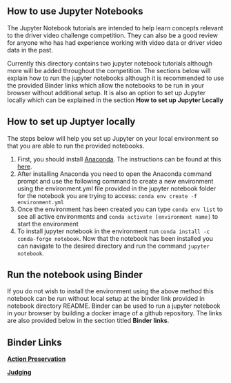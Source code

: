 ## How to use Jupyter Notebooks

The Jupyter Notebook tutorials are intended to help learn concepts relevant to the driver video challenge competition. They can also be a good review for anyone who has had experience working with video data or driver video data in the past. 

Currently this directory contains two jupyter notebook tutorials although more will be added throughout the competition. The sections below will explain how to run the jupyter notebooks although it is recommended to use the provided Binder links which allow the notebooks to be run in your browser without additional setup. It is also an option to set up Jupyter locally which can be explained in the section <b>How to set up Jupyter Locally</b>


## How to set up Juptyer locally

The steps below will help you set up Jupyter on your local environment so that you are able to run the provided notebooks. 

1. First, you should install [Anaconda](https://www.anaconda.com/). The instructions can be found at this [here]( https://docs.anaconda.com/anaconda/install/windows/). 
2. After installing Anaconda you need to open the Anaconda command prompt and use the following command to create a new environment using the environment.yml file provided in the jupyter notebook folder for the notebook you are trying to access: `conda env create -f environment.yml`
3. Once the environment has been created you can type `conda env list` to see all active environments and `conda activate [environment name]` to start the environment
4. To install jupyter notebook in the environment run `conda install -c conda-forge notebook`. Now that the notebook has been installed you can navigate to the desired directory and run the command `jupyter notebook`.

## Run the notebook using Binder

If you do not wish to install the environment using the above method this notebook can be run without local setup at the binder link provided in notebook directory README. Binder can be used to run a jupyter notebook in your browser by building a docker image of a github repository. The links are also provided below in the section titled <b>Binder links</b>.


## Binder Links

[<b> Action Preservation </b>](https://mybinder.org/v2/gh/andrewboka/actionpreservation/main?filepath=action_preservation_gaze_estimator.ipynb)

[<b> Judging </b>](https://mybinder.org/v2/gh/andrewboka/judging/27950dd30ee7e8f9064a66eca616b44d4a1bcad2?filepath=identification_measurement.ipynb)
